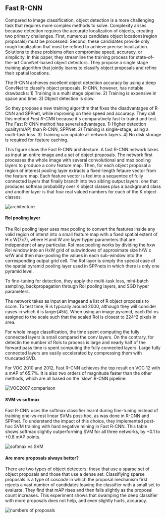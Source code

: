 ## Fast R-CNN


Compared to image classification, object detection is a more challenging task that requires more complex methods to solve. Complexity arises because detection requires the accurate localization of objects, creating two primary challenges. First, numerous candidate object locations(region proposals) must be processed. Second, these candidates provide only rough localization that must be refined to achieve precise localization. Solutions to these problems often compromise speed, accuracy, or simplicity. In this paper, they streamline the training process for state-of-the-art ConvNet-based object detectors. They propose a single stage training algorithm that jointly learns to classify object proposals and refine their spatial locations. 

The R-CNN achieves excellent object detection accuracy by using a deep ConvNet to classify object proposals. R-CNN, however, has notable drawbacks: 1) Training is a multi stage pipeline. 2) Training is expensive in space and time. 3) Object detection is slow.

So they propose a new training algorithm that fixes the disadvantages of R-CNN and SPPnet, while improving on their speed and accuracy. They call this method _Fast R-CNN_ because it's comparatively fast to traind and test. The Fast R-CNN method has several advantages. 1) Higher detection quality(mAP) than R-CNN, SPPNet. 2) Training is single-stage, using a multi-task loss. 3) Training can update all network layers. 4) No disk storage is required for feature caching. 

This figure show the Fast R-CNN architecture. A fast R-CNN network takes as input an entire image and a set of object proposals. The network first processes the whole image with several convolutional and max pooling layers to produce a conv feature map. Then, for each object proposal a region of interest pooling layer extracts a fixed-length fetaure vector from the feature map. Each feature vector is fed into a sequentce of fully connected layers that finally branch into two sibling output layers: one that produces softmax probability over K object classes plus a background class and another layer is that four real valued numbers for each of the K object classes.

![architecture](https://user-images.githubusercontent.com/90513931/220299788-0d44c1bf-aabc-4810-b916-f9b8a0db26ad.png)

#### RoI pooling layer

The RoI pooling layer uses max pooling to convert the features inside any valid region of interst into a small feature map with a fixed spatial extent of H x W(7x7), where H and W are layer hyper parameters that are independent of any particular. RoI max pooling works by dividing the hxw RoI window into an HxW grid of subwindows of approximate size h/W x w/W and then max-pooling the values in each sub-window into the corresponding output grid cell. The RoI layer is simply the special case of the spatial pyramid pooling layer used in SPPnets in which there is only one pyramid level.

To fine-tuning for detection, they apply the multi-task loss, mini-batch sampling, backpropagation through RoI pooling layers, and SGD hyper parameters. 

The network takes as input an imageand a list of R object proposals to score. To test time, R is typically around 2000, although they will consider cases in which it is larger(45k). When using an image pyramid, each RoI os assigned to the scale such that the scaled RoI is closest to 224^2 pixels in area. 

For whole image classification, the time spent computing the fully connected layers is small compared the conv layers. On the contrary, for detectin the number of RoIs to process is large and nearly half of the forward pass time is spent computing the fully connected layers. Large fully connected layers are easily accelerated by compressing them with truncated SVD.

For VOC 2010 and 2012, Fast R-CNN achieves the top result on VOC 12 with a mAP of 65.7%. It is also two orders of magnitude faster than the other methods, which are all based on the 'slow' R-CNN pipeline. 

![VOC2007 comparison](https://user-images.githubusercontent.com/90513931/220299785-ebf543de-fa3f-427d-82a5-266dee76e03e.png)

#### SVM vs softmax

Fast R-CNN uses the softmax classifier learnt during fine-tuning instead of training one-vs-rest linear SVMs post-hoc, as was done in R-CNN and SPPnet. To understand the impact of this choice, they implemented post-hoc SVM training with hard negative mining in Fast R-CNN. This table shows softmax slightly outperforming SVM for all three networks, by +0.1 to +0.8 mAP points. 

![softmax vs SVM](https://user-images.githubusercontent.com/90513931/220299784-f7690ca6-fc6a-41f5-9485-53efa3f86652.png)

#### Are more proposals always better?

There are two types of object detectors: those that use a sparse set of object proposals and those that use a dense set. Classifiying sparse proposals is a type of _cascade_ in which the proposal mechanism first rejects a vast number of candidates leaving the classifier with a small set to evaluate. They find that mAP rises and then falls slightly as the proposal count increases. This experiment shows that swamping the deep classifier with more proposals does not help, and even slightly hurts, accuracy. 


![numbers of proposals](https://user-images.githubusercontent.com/90513931/220299772-5a33b169-71cd-4c85-b762-91190b05bd14.png)

